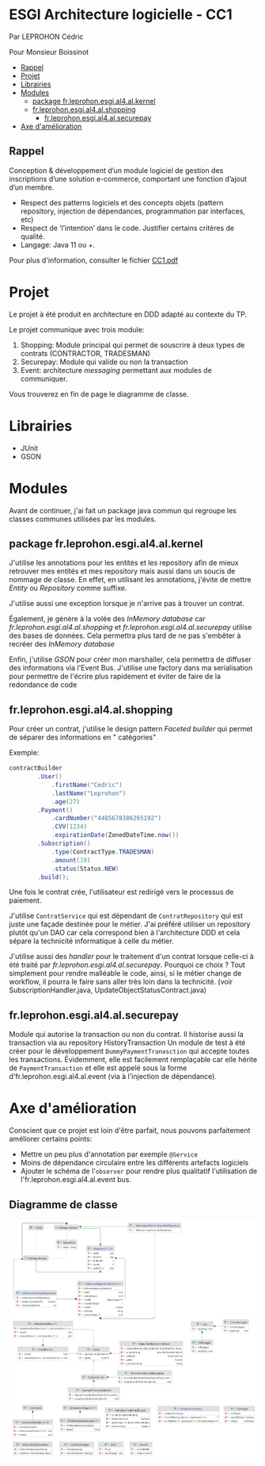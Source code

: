 # ESGI Architecture logicielle - CC1

Par LEPROHON Cédric

Pour Monsieur Boissinot

- [Rappel](#rappel)
- [Projet](#projet)
- [Librairies](#librairies)
- [Modules](#modules)
    * [package fr.leprohon.esgi.al4.al.kernel](#package-common)
    * [fr.leprohon.esgi.al4.al.shopping](#shopping)
        + [fr.leprohon.esgi.al4.al.securepay](#securepay)
- [Axe d'amélioration](#axe-d-am-lioration)

## Rappel

Conception & développement d’un module logiciel de gestion des inscriptions d’une solution e-commerce, comportant une
fonction d’ajout d’un membre.

- Respect des patterns logiciels et des concepts objets (pattern repository, injection de dépendances, programmation par
  interfaces, etc)
- Respect de ‘l’intention’ dans le code. Justifier certains critères de qualité.
- Langage: Java 11 ou +.

Pour plus d'information, consulter le fichier <u>CC1.pdf</u>

# Projet

Le projet à été produit en architecture en DDD adapté au contexte du TP.

Le projet communique avec trois module:

1. Shopping: Module principal qui permet de souscrire à deux types de contrats (CONTRACTOR, TRADESMAN)
2. Securepay: Module qui valide ou non la transaction
3. Event: architecture *messaging* permettant aux modules de communiquer.

Vous trouverez en fin de page le diagramme de classe.

# Librairies

* JUnit
* GSON

# Modules

Avant de continuer, j'ai fait un package java commun qui regroupe les classes communes utilisées par les modules.

## package fr.leprohon.esgi.al4.al.kernel

J'utilise les annotations pour les entités et les repository afin de mieux retrouver mes entités et mes repository mais
aussi dans un soucis de nommage de classe. En effet, en utilisant les annotations, j'évite de mettre *Entity*
ou *Repository* comme suffixe.

J'utilise aussi une exception lorsque je n'arrive pas à trouver un contrat.

Également, je génère à la volée des *InMemory database* car *fr.leprohon.esgi.al4.al.shopping* et *fr.leprohon.esgi.al4.al.securepay* utilise des bases de données. Cela
permettra plus tard de ne pas s'embêter à recréer des *InMemory database*

Enfin, j'utilise *GSON* pour créer mon marshaller, cela permettra de diffuser des informations via l'Event Bus.
J'utilise une factory dans ma serialisation pour permettre de l'écrire plus rapidement et éviter de faire de la
redondance de code

## fr.leprohon.esgi.al4.al.shopping

Pour créer un contrat, j'utilise le design pattern *Faceted builder* qui permet de séparer des informations en "
catégories"

Exemple:

```java
contractBuilder
        .User()
            .firstName("Cedric")
            .lastName("Leprohon")
            .age(27)
        .Payment()
            .cardNumber("4485678386265192")
            .CVV(1234)
            .expirationDate(ZonedDateTime.now())
        .Subscription()
            .type(ContractType.TRADESMAN)
            .amount(19)
            .status(Status.NEW)
        .build();
```

Une fois le contrat crée, l'utilisateur est redirigé vers le processus de paiement.

J'utilise ```ContratService``` qui est dépendant de ```ContratRepository``` qui est juste une façade destinée pour le
métier. J'ai préféré utiliser un repository plutôt qu'un DAO car cela correspond bien à l'architecture DDD et cela
sépare la technicité informatique à celle du métier.

J'utilise aussi des *handler* pour le traitement d'un contrat lorsque celle-ci à été traité par *fr.leprohon.esgi.al4.al.securepay*. Pourquoi ce
choix ? Tout simplement pour rendre malléable le code, ainsi, si le métier change de workflow, il pourra le faire sans
aller très loin dans la technicité. (voir SubscriptionHandler.java, UpdateObjectStatusContract.java)

## fr.leprohon.esgi.al4.al.securepay

Module qui autorise la transaction ou non du contrat. Il historise aussi la transaction via au repository
HistoryTransaction Un module de test à été créer pour le développement ```DummyPaymentTranasction``` qui accepte toutes
les transactions. Évidemment, elle est facilement remplaçable car elle hérite de ```PaymentTransaction``` et elle est
appelé sous la forme d'fr.leprohon.esgi.al4.al.event (via à l'injection de dépendance).

# Axe d'amélioration

Conscient que ce projet est loin d'être parfait, nous pouvons parfaitement améliorer certains points:

- Mettre un peu plus d'annotation par exemple ```@Service```
- Moins de dépendance circulaire entre les différents artefacts logiciels
- Ajouter le schéma de l'``observer`` pour rendre plus qualitatif l'utilisation de l'fr.leprohon.esgi.al4.al.event bus.

## Diagramme de classe

![](java.png)